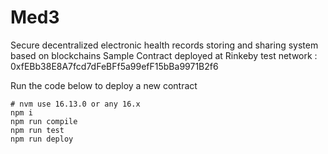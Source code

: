 # Med3

Secure decentralized electronic health records storing and sharing system based on blockchains
Sample Contract deployed at Rinkeby test network : 0xfEBb38E8A7fcd7dFeBFf5a99efF15bBa9971B2f6


Run the code below to deploy a new contract

```shell
# nvm use 16.13.0 or any 16.x
npm i
npm run compile
npm run test
npm run deploy
```